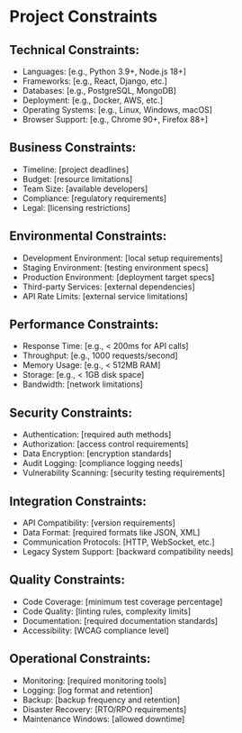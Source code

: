 # Project Constraints

## Technical Constraints:

- Languages: [e.g., Python 3.9+, Node.js 18+]
- Frameworks: [e.g., React, Django, etc.]
- Databases: [e.g., PostgreSQL, MongoDB]
- Deployment: [e.g., Docker, AWS, etc.]
- Operating Systems: [e.g., Linux, Windows, macOS]
- Browser Support: [e.g., Chrome 90+, Firefox 88+]

## Business Constraints:

- Timeline: [project deadlines]
- Budget: [resource limitations]
- Team Size: [available developers]
- Compliance: [regulatory requirements]
- Legal: [licensing restrictions]

## Environmental Constraints:

- Development Environment: [local setup requirements]
- Staging Environment: [testing environment specs]
- Production Environment: [deployment target specs]
- Third-party Services: [external dependencies]
- API Rate Limits: [external service limitations]

## Performance Constraints:

- Response Time: [e.g., < 200ms for API calls]
- Throughput: [e.g., 1000 requests/second]
- Memory Usage: [e.g., < 512MB RAM]
- Storage: [e.g., < 1GB disk space]
- Bandwidth: [network limitations]

## Security Constraints:

- Authentication: [required auth methods]
- Authorization: [access control requirements]
- Data Encryption: [encryption standards]
- Audit Logging: [compliance logging needs]
- Vulnerability Scanning: [security testing requirements]

## Integration Constraints:

- API Compatibility: [version requirements]
- Data Format: [required formats like JSON, XML]
- Communication Protocols: [HTTP, WebSocket, etc.]
- Legacy System Support: [backward compatibility needs]

## Quality Constraints:

- Code Coverage: [minimum test coverage percentage]
- Code Quality: [linting rules, complexity limits]
- Documentation: [required documentation standards]
- Accessibility: [WCAG compliance level]

## Operational Constraints:

- Monitoring: [required monitoring tools]
- Logging: [log format and retention]
- Backup: [backup frequency and retention]
- Disaster Recovery: [RTO/RPO requirements]
- Maintenance Windows: [allowed downtime]
